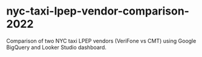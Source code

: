 # nyc-taxi-lpep-vendor-comparison-2022
Comparison of two NYC taxi LPEP vendors (VeriFone vs CMT) using Google BigQuery and Looker Studio dashboard.
